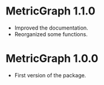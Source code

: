 # MetricGraph 1.1.0
* Improved the documentation.
* Reorganized some functions.
# MetricGraph 1.0.0
* First version of the package.
